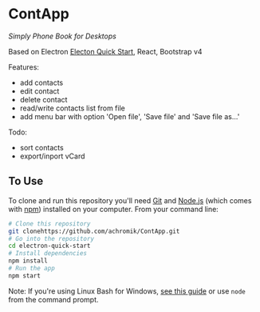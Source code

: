 # ContApp

*Simply Phone Book for Desktops*

Based on Electron [Electon Quick Start](https://github.com/electron/electron-quick-start), React, Bootstrap v4

Features:
- add contacts
- edit contact
- delete contact
- read/write contacts list from file
- add menu bar with option 'Open file', 'Save file' and 'Save file as...'

Todo:
- sort contacts
- export/inport vCard


## To Use

To clone and run this repository you'll need [Git](https://git-scm.com) and [Node.js](https://nodejs.org/en/download/) (which comes with [npm](http://npmjs.com)) installed on your computer. From your command line:

```bash
# Clone this repository
git clonehttps://github.com/achromik/ContApp.git
# Go into the repository
cd electron-quick-start
# Install dependencies
npm install
# Run the app
npm start
```

Note: If you're using Linux Bash for Windows, [see this guide](https://www.howtogeek.com/261575/how-to-run-graphical-linux-desktop-applications-from-windows-10s-bash-shell/) or use `node` from the command prompt.
